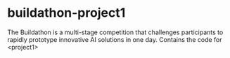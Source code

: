 # buildathon-project1
The Buildathon is a multi-stage competition that challenges participants to rapidly prototype innovative AI solutions in one day. Contains the code for &lt;project1>
